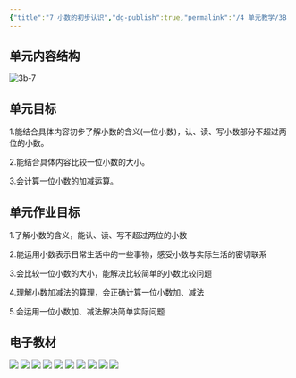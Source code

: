 ```yaml
---
{"title":"7 小数的初步认识","dg-publish":true,"permalink":"/4 单元教学/3B 三下/7 小数的初步认识/","dgPassFrontmatter":true,"noteIcon":""}
---
```



## 单元内容结构

![3b-7](https://r2.edui123.com/2023/05/3b-7.png)

## 单元目标

1.能结合具体内容初步了解小数的含义(一位小数)，认、读、写小数部分不超过两位的小数。

2.能结合具体内容比较一位小数的大小。

3.会计算一位小数的加减运算。

## 单元作业目标

1.了解小数的含义，能认、读、写不超过两位的小数

2.能运用小数表示日常生活中的一些事物，感受小数与实际生活的密切联系

3.会比较一位小数的大小，能解决比较简单的小数比较问题

4.理解小数加减法的算理，会正确计算一位小数加、减法

5.会运用一位小数加、减法解决简单实际问题

## 电子教材

<p class="grid-4">
	<img loading="lazy" decoding="async" src="https://book.pep.com.cn/1221001302141/files/mobile/90.jpg">
	<img loading="lazy" decoding="async" src="https://book.pep.com.cn/1221001302141/files/mobile/91.jpg">
	<img loading="lazy" decoding="async" src="https://book.pep.com.cn/1221001302141/files/mobile/92.jpg">
	<img loading="lazy" decoding="async" src="https://book.pep.com.cn/1221001302141/files/mobile/93.jpg">
	<img loading="lazy" decoding="async" src="https://book.pep.com.cn/1221001302141/files/mobile/94.jpg">
	<img loading="lazy" decoding="async" src="https://book.pep.com.cn/1221001302141/files/mobile/95.jpg">
	<img loading="lazy" decoding="async" src="https://book.pep.com.cn/1221001302141/files/mobile/96.jpg">
	<img loading="lazy" decoding="async" src="https://book.pep.com.cn/1221001302141/files/mobile/97.jpg">
	<img loading="lazy" decoding="async" src="https://book.pep.com.cn/1221001302141/files/mobile/98.jpg">
	<img loading="lazy" decoding="async" src="https://book.pep.com.cn/1221001302141/files/mobile/99.jpg">
</p>
